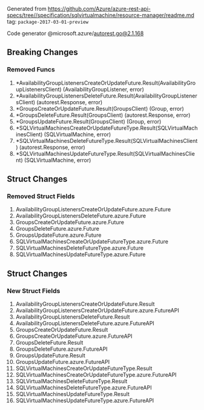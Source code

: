 Generated from https://github.com/Azure/azure-rest-api-specs/tree//specification/sqlvirtualmachine/resource-manager/readme.md tag: `package-2017-03-01-preview`

Code generator @microsoft.azure/autorest.go@2.1.168

## Breaking Changes

### Removed Funcs

1. *AvailabilityGroupListenersCreateOrUpdateFuture.Result(AvailabilityGroupListenersClient) (AvailabilityGroupListener, error)
1. *AvailabilityGroupListenersDeleteFuture.Result(AvailabilityGroupListenersClient) (autorest.Response, error)
1. *GroupsCreateOrUpdateFuture.Result(GroupsClient) (Group, error)
1. *GroupsDeleteFuture.Result(GroupsClient) (autorest.Response, error)
1. *GroupsUpdateFuture.Result(GroupsClient) (Group, error)
1. *SQLVirtualMachinesCreateOrUpdateFutureType.Result(SQLVirtualMachinesClient) (SQLVirtualMachine, error)
1. *SQLVirtualMachinesDeleteFutureType.Result(SQLVirtualMachinesClient) (autorest.Response, error)
1. *SQLVirtualMachinesUpdateFutureType.Result(SQLVirtualMachinesClient) (SQLVirtualMachine, error)

## Struct Changes

### Removed Struct Fields

1. AvailabilityGroupListenersCreateOrUpdateFuture.azure.Future
1. AvailabilityGroupListenersDeleteFuture.azure.Future
1. GroupsCreateOrUpdateFuture.azure.Future
1. GroupsDeleteFuture.azure.Future
1. GroupsUpdateFuture.azure.Future
1. SQLVirtualMachinesCreateOrUpdateFutureType.azure.Future
1. SQLVirtualMachinesDeleteFutureType.azure.Future
1. SQLVirtualMachinesUpdateFutureType.azure.Future

## Struct Changes

### New Struct Fields

1. AvailabilityGroupListenersCreateOrUpdateFuture.Result
1. AvailabilityGroupListenersCreateOrUpdateFuture.azure.FutureAPI
1. AvailabilityGroupListenersDeleteFuture.Result
1. AvailabilityGroupListenersDeleteFuture.azure.FutureAPI
1. GroupsCreateOrUpdateFuture.Result
1. GroupsCreateOrUpdateFuture.azure.FutureAPI
1. GroupsDeleteFuture.Result
1. GroupsDeleteFuture.azure.FutureAPI
1. GroupsUpdateFuture.Result
1. GroupsUpdateFuture.azure.FutureAPI
1. SQLVirtualMachinesCreateOrUpdateFutureType.Result
1. SQLVirtualMachinesCreateOrUpdateFutureType.azure.FutureAPI
1. SQLVirtualMachinesDeleteFutureType.Result
1. SQLVirtualMachinesDeleteFutureType.azure.FutureAPI
1. SQLVirtualMachinesUpdateFutureType.Result
1. SQLVirtualMachinesUpdateFutureType.azure.FutureAPI
